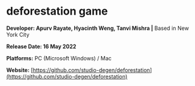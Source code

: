 # deforestation game
**Developer: Apurv Rayate, Hyacinth Weng, Tanvi Mishra |** Based in New York City

**Release Date: 16 May 2022**

**Platforms:** PC (Microsoft Windows) / Mac

**Website:** [https://github.com/studio-degen/deforestation](https://github.com/studio-degen/deforestation)
